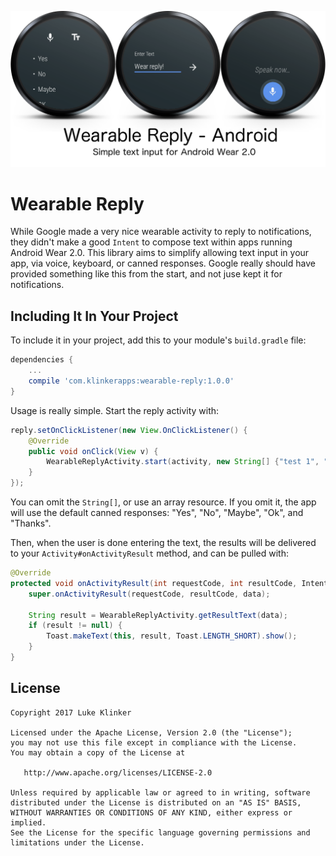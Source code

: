 ![feature graphic](artwork/feature.png)

# Wearable Reply

While Google made a very nice wearable activity to reply to notifications, they didn't make a good `Intent` to compose text within apps running Android Wear 2.0. This library aims to simplify allowing text input in your app, via voice, keyboard, or canned responses. Google really should have provided something like this from the start, and not juse kept it for notifications.

## Including It In Your Project

To include it in your project, add this to your module's `build.gradle` file:

```groovy
dependencies {
	...
	compile 'com.klinkerapps:wearable-reply:1.0.0'
}
```

Usage is really simple. Start the reply activity with:

```java
reply.setOnClickListener(new View.OnClickListener() {
    @Override
    public void onClick(View v) {
        WearableReplyActivity.start(activity, new String[] {"test 1", "test 2" });
    }
});
```

You can omit the `String[]`, or use an array resource. If you omit it, the app will use the default canned responses: "Yes", "No", "Maybe", "Ok", and "Thanks".

Then, when the user is done entering the text, the results will be delivered to your `Activity#onActivityResult` method, and can be pulled with:

```java
@Override
protected void onActivityResult(int requestCode, int resultCode, Intent data) {
    super.onActivityResult(requestCode, resultCode, data);

    String result = WearableReplyActivity.getResultText(data);
    if (result != null) {
        Toast.makeText(this, result, Toast.LENGTH_SHORT).show();
    }
}
```

## License

    Copyright 2017 Luke Klinker

    Licensed under the Apache License, Version 2.0 (the "License");
    you may not use this file except in compliance with the License.
    You may obtain a copy of the License at

       http://www.apache.org/licenses/LICENSE-2.0

    Unless required by applicable law or agreed to in writing, software
    distributed under the License is distributed on an "AS IS" BASIS,
    WITHOUT WARRANTIES OR CONDITIONS OF ANY KIND, either express or implied.
    See the License for the specific language governing permissions and
    limitations under the License.

